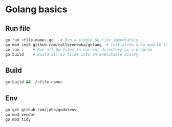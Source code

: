 # Golang basics

## Run file
```bash
go run <file-name>.go	# Run a single Go file immediately
go mod init github.com/callezenwaka/golang	# Initialize a Go module (creates go.mod)
go run .	# Run all Go files in current directory as a program
go build	# Build all Go files into an executable binary
```

## Build
```bash
go build && ./<file-name>
```

## Env
```bash
go get github.com/joho/godotenv
go mod vendor
go mod tidy
```